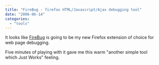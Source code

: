 ```yaml
---
title: "FireBug - firefox HTML/Javascript/Ajax debugging tool"
date: "2006-06-14"
categories: 
  - "tools"
---
```


It looks like [FireBug](https://addons.mozilla.org/firefox/1843/) is going to be my new Firefox extension of choice for web page debugging.

Five minutes of playing with it gave me this warm "another simple tool which Just Works" feeling.
